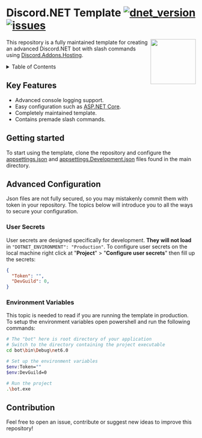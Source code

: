 # Discord.NET Template [![dnet_version](https://img.shields.io/myget/discord-net/v/Discord.Net)](https://discordnet.dev/)  [![issues](https://img.shields.io/github/issues/zobweyt/Discord.NET-Template)](https://github.com/zobweyt/Discord.NET-Template/issues)

<img src="https://user-images.githubusercontent.com/98274273/187032105-316cf322-c431-4a46-a14a-1de50123aa30.png" align="right" width="120" height="120">

This repository is a fully maintained template for creating an advanced Discord.NET bot with slash commands using [Discord.Addons.Hosting](https://www.nuget.org/packages/Discord.Addons.Hosting/).

<details>
  <summary>Table of Contents</summary>
  <ol>
    <li><a href="#key-features">Key Features</a></li>
    <li><a href="#getting-started">Getting Started</a></li>
    <li>
      <a href="#advanced-configuration">Advanced Configuration</a>
      <ul>
        <li><a href="#user-secrets">User Secrets</a></li>
        <li><a href="#environment-variables">Environment Variables</a></li>
      </ul>
    </li>
    <li><a href="#contribution">Contribution</a></li>
  </ol>
</details>



## Key Features
* Advanced console logging support.
* Easy configuration such as [ASP.NET Core](https://docs.microsoft.com/aspnet/core/introduction-to-aspnet-core?view=aspnetcore-6.0).
* Completely maintained template.
* Contains premade slash commands.



## Getting started

To start using the template, clone the repository and configure the [appsettings.json](https://github.com/zobweyt/Discord.NET-Template/blob/master/appsettings.json) and [appsettings.Development.json](https://github.com/zobweyt/Discord.NET-Template/blob/master/appsettings.Development.json) files found in the main directory.



## Advanced Configuration

Json files are not fully secured, so you may mistakenly commit them with token in your repository. The topics below will introduce you to all the ways to secure your configuration.



### User Secrets

User secrets are designed specifically for development. **They will not load** in `"DOTNET_ENVIRONMENT": "Production"`. To configure user secrets on the local machine right click at "**Project**" > "**Configure user secrets**" then fill up the secrets:
```json
{
  "Token": "",
  "DevGuild": 0,
}
```



### Environment Variables

This topic is needed to read if you are running the template in production. To setup the environment variables open powershell and run the following commands:
```sh
# The "bot" here is root directory of your application 
# Switch to the directory containing the project executable
cd bot\bin\Debug\net6.0

# Set up the environment variables
$env:Token=""
$env:DevGuild=0

# Run the project
.\bot.exe
```


  
## Contribution

Feel free to open an issue, contribute or suggest new ideas to improve this repository!
